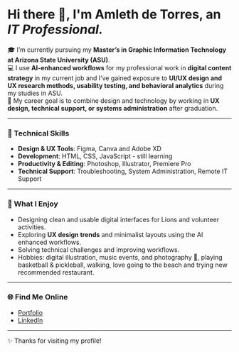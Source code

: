 <!--
**rhylleth14/rhylleth14** is a ✨ _special_ ✨ repository because its `README.md` (this file) appears on your GitHub profile.

Here are some ideas to get you started:
# 
-->
# Hi there 👋, I'm Amleth de Torres, an *IT Professional.*

🎓 I’m currently pursuing my **Master’s in Graphic Information Technology at Arizona State University (ASU)**.  
💻 I use **AI-enhanced workflows** for my professional work in **digital content strategy** in my current job and I’ve gained exposure to **UI/UX design and UX research methods, usability testing, and behavioral analytics** during my studies in ASU.  
🚀 My career goal is to combine design and technology by working in **UX design, technical support, or systems administration** after graduation.  

---

### 🔧 Technical Skills
- **Design & UX Tools**: Figma, Canva and Adobe XD  
- **Development**: HTML, CSS, JavaScript - still learning  
- **Productivity & Editing**: Photoshop, Illustrator, Premiere Pro  
- **Technical Support**: Troubleshooting, System Administration, Remote IT Support  

---

### 🌟 What I Enjoy
- Designing clean and usable digital interfaces for Lions and volunteer activities. 
- Exploring **UX design trends** and minimalist layouts using the AI enhanced workflows.
- Solving technical challenges and improving workflows.
- Hobbies: digital illustration, music events, and photography 📸, playing basketball & pickleball, walking, love going to the beach and trying new recommended restaurant.

---

### 🌐 Find Me Online
- [Portfolio](https://www.lethmedesign.com)  
- [LinkedIn](https://www.linkedin.com/in/amlethdetorres)  

---

✨ Thanks for visiting my profile!


